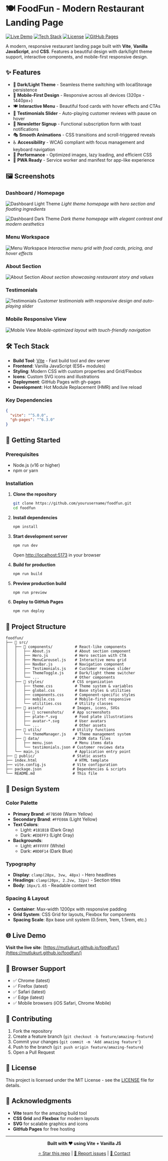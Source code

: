 # 🍽️ FoodFun - Modern Restaurant Landing Page

[![Live Demo](https://img.shields.io/badge/Live%20Demo-🌐%20View%20Site-blue)](https://mutlukurt.github.io/foodfun/)
[![Tech Stack](https://img.shields.io/badge/Tech%20Stack-Vite%20%2B%20Vanilla%20JS%20%2B%20CSS-orange)](https://vitejs.dev/)
[![License](https://img.shields.io/badge/License-MIT-green)](LICENSE)
[![GitHub Pages](https://img.shields.io/badge/GitHub%20Pages-✅%20Deployed-success)](https://pages.github.com/)

A modern, responsive restaurant landing page built with **Vite**, **Vanilla JavaScript**, and **CSS**. Features a beautiful design with dark/light theme support, interactive components, and mobile-first responsive design.

## ✨ Features

- 🎨 **Dark/Light Theme** - Seamless theme switching with localStorage persistence
- 📱 **Mobile-First Design** - Responsive across all devices (320px - 1440px+)
- 🍽️ **Interactive Menu** - Beautiful food cards with hover effects and CTAs
- 💬 **Testimonials Slider** - Auto-playing customer reviews with pause on hover
- 📧 **Newsletter Signup** - Functional subscription form with toast notifications
- 🎭 **Smooth Animations** - CSS transitions and scroll-triggered reveals
- ♿ **Accessibility** - WCAG compliant with focus management and keyboard navigation
- 🚀 **Performance** - Optimized images, lazy loading, and efficient CSS
- 📱 **PWA Ready** - Service worker and manifest for app-like experience

## 🖼️ Screenshots

### Dashboard / Homepage
![Dashboard Light Theme](./assets/screenshots/dashboard.png)
*Light theme homepage with hero section and floating ingredients*

![Dashboard Dark Theme](./assets/screenshots/dashboard-dark.png)
*Dark theme homepage with elegant contrast and modern aesthetics*

### Menu Workspace
![Menu Workspace](./assets/screenshots/workspace.png)
*Interactive menu grid with food cards, pricing, and hover effects*

### About Section
![About Section](./assets/screenshots/about-section.png)
*About section showcasing restaurant story and values*

### Testimonials
![Testimonials](./assets/screenshots/testimonials.png)
*Customer testimonials with responsive design and auto-playing slider*

### Mobile Responsive View
![Mobile View](./assets/screenshots/mobile-view.png)
*Mobile-optimized layout with touch-friendly navigation*

## 🛠️ Tech Stack

- **Build Tool**: [Vite](https://vitejs.dev/) - Fast build tool and dev server
- **Frontend**: Vanilla JavaScript (ES6+ modules)
- **Styling**: Modern CSS with custom properties and Grid/Flexbox
- **Icons**: Custom SVG icons and illustrations
- **Deployment**: GitHub Pages with gh-pages
- **Development**: Hot Module Replacement (HMR) and live reload

### Key Dependencies
```json
{
  "vite": "^5.0.0",
  "gh-pages": "^6.3.0"
}
```

## 🚀 Getting Started

### Prerequisites
- Node.js (v16 or higher)
- npm or yarn

### Installation

1. **Clone the repository**
   ```bash
   git clone https://github.com/yourusername/foodfun.git
   cd foodfun
   ```

2. **Install dependencies**
   ```bash
   npm install
   ```

3. **Start development server**
   ```bash
   npm run dev
   ```
   Open [http://localhost:5173](http://localhost:5173) in your browser

4. **Build for production**
   ```bash
   npm run build
   ```

5. **Preview production build**
   ```bash
   npm run preview
   ```

6. **Deploy to GitHub Pages**
   ```bash
   npm run deploy
   ```

## 📁 Project Structure

```
foodfun/
├── 📁 src/
│   ├── 📁 components/          # React-like components
│   │   ├── About.js           # About section component
│   │   ├── Hero.js            # Hero section with CTA
│   │   ├── MenuCarousel.js    # Interactive menu grid
│   │   ├── NavBar.js          # Navigation component
│   │   ├── Testimonials.js    # Customer reviews slider
│   │   ├── ThemeToggle.js     # Dark/light theme switcher
│   │   └── ...                # Other components
│   ├── 📁 styles/             # CSS organization
│   │   ├── theme.css          # Theme system & variables
│   │   ├── global.css         # Base styles & utilities
│   │   ├── components.css     # Component-specific styles
│   │   ├── mobile.css         # Mobile-first responsive
│   │   └── utilities.css      # Utility classes
│   ├── 📁 assets/             # Images, icons, SVGs
│   │   ├── 📁 screenshots/    # App screenshots
│   │   ├── plate-*.svg        # Food plate illustrations
│   │   ├── avatar-*.svg       # User avatars
│   │   └── ...                # Other assets
│   ├── 📁 utils/              # Utility functions
│   │   └── themeManager.js    # Theme management system
│   ├── 📁 data/               # JSON data files
│   │   ├── menu.json          # Menu items data
│   │   └── testimonials.json # Customer reviews data
│   └── main.js                # Application entry point
├── 📁 public/                 # Static assets
├── index.html                 # HTML template
├── vite.config.js            # Vite configuration
├── package.json              # Dependencies & scripts
└── README.md                 # This file
```

## 🎨 Design System

### Color Palette
- **Primary Brand**: `#F7B500` (Warm Yellow)
- **Secondary Brand**: `#FFE08A` (Light Yellow)
- **Text Colors**: 
  - Light: `#1B1B1B` (Dark Gray)
  - Dark: `#EDEFF3` (Light Gray)
- **Backgrounds**:
  - Light: `#FFFFFF` (White)
  - Dark: `#0D0F14` (Dark Blue)

### Typography
- **Display**: `clamp(28px, 3vw, 48px)` - Hero headlines
- **Headings**: `clamp(20px, 2.2vw, 32px)` - Section titles
- **Body**: `16px/1.65` - Readable content text

### Spacing & Layout
- **Container**: Max-width 1200px with responsive padding
- **Grid System**: CSS Grid for layouts, Flexbox for components
- **Spacing Scale**: 8px base unit system (0.5rem, 1rem, 1.5rem, etc.)

## 🌐 Live Demo

**Visit the live site**: [https://mutlukurt.github.io/foodfun/](https://mutlukurt.github.io/foodfun/)

## 📱 Browser Support

- ✅ Chrome (latest)
- ✅ Firefox (latest)
- ✅ Safari (latest)
- ✅ Edge (latest)
- ✅ Mobile browsers (iOS Safari, Chrome Mobile)

## 🤝 Contributing

1. Fork the repository
2. Create a feature branch (`git checkout -b feature/amazing-feature`)
3. Commit your changes (`git commit -m 'Add amazing feature'`)
4. Push to the branch (`git push origin feature/amazing-feature`)
5. Open a Pull Request

## 📄 License

This project is licensed under the MIT License - see the [LICENSE](LICENSE) file for details.

## 🙏 Acknowledgments

- **Vite** team for the amazing build tool
- **CSS Grid** and **Flexbox** for modern layouts
- **SVG** for scalable graphics and icons
- **GitHub Pages** for free hosting

---

<div align="center">

**Built with ❤️ using Vite + Vanilla JS**

[⭐ Star this repo](https://github.com/yourusername/foodfun) | [🐛 Report issues](https://github.com/yourusername/foodfun/issues) | [📧 Contact](mailto:your-email@example.com)

</div>
